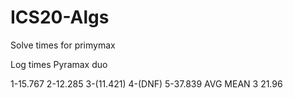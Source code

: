 # ICS20-Algs
Solve times for primymax

Log times
Pyramax duo

1-15.767
2-12.285
3-(11.421)
4-(DNF)
5-37.839
AVG MEAN 3
21.96
